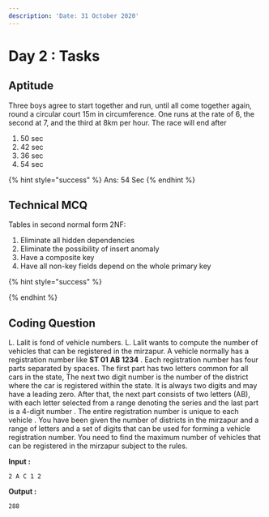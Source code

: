 ```yaml
---
description: 'Date: 31 October 2020'
---
```


# Day 2 : Tasks

## Aptitude

Three boys agree to start together and run, until all come together again, round a circular court 15m in circumference. One runs at the rate of 6, the second at 7, and the third at 8km per hour. The race will end after

1. 50 sec 
2. 42 sec 
3. 36 sec 
4. 54 sec

{% hint style="success" %}
Ans: 54 Sec
{% endhint %}

## Technical MCQ

Tables in second normal form 2NF: 

1.  Eliminate all hidden dependencies 
2.  Eliminate the possibility of insert anomaly 
3. Have a composite key 
4. Have all non-key fields depend on the whole primary key

{% hint style="success" %}

{% endhint %}

## Coding Question

L. Lalit is fond of vehicle numbers. L. Lalit wants to compute the number of vehicles that can be registered in the mirzapur. A vehicle normally has a registration number like **ST 01 AB 1234** . Each registration number has four parts separated by spaces. The first part has two letters common for all cars in the state, The next two digit number is the number of the district where the car is registered within the state. It is always two digits and may have a leading zero. After that, the next part consists of two letters \(AB\), with each letter selected from a range denoting the series and the last part is a 4-digit number . The entire registration number is unique to each vehicle . You have been given the number of districts in the mirzapur and a range of letters and a set of digits that can be used for forming a vehicle registration number. You need to find the maximum number of vehicles that can be registered in the mirzapur subject to the rules.

**Input :** 

```text
2 A C 1 2
```

**Output :** 

```text
288
```

```cpp

```




